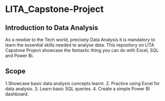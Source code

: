 # LITA_Capstone-Project
## Introduction to Data Analysis 
As a newbie to the Tech world, precisely Data Analysis it is mandatory to learn the essential skills needed to analyse data. This repository on LITA Capstone Project showcase the fantastic thing you can do with Excel, SQL and Power Bi.

## Scope
1.Showcase basic data analysis concepts learnt.
2. Practice using Excel for data analysis.
3. Learn basic SQL queries.
4. Create a simple Power BI dashboard.
